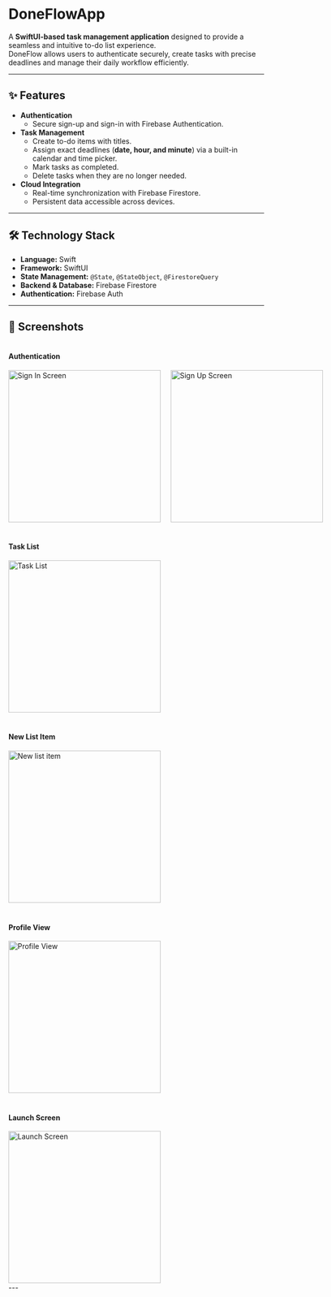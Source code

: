 # DoneFlowApp 

A **SwiftUI-based task management application** designed to provide a seamless and intuitive to-do list experience.  
DoneFlow allows users to authenticate securely, create tasks with precise deadlines and manage their daily workflow efficiently.  

---

## ✨ Features

- **Authentication**
  - Secure sign-up and sign-in with Firebase Authentication.
- **Task Management**
  - Create to-do items with titles.
  - Assign exact deadlines (**date, hour, and minute**) via a built-in calendar and time picker.
  - Mark tasks as completed.
  - Delete tasks when they are no longer needed.
- **Cloud Integration**
  - Real-time synchronization with Firebase Firestore.
  - Persistent data accessible across devices.

---

## 🛠️ Technology Stack

- **Language:** Swift  
- **Framework:** SwiftUI  
- **State Management:** `@State`, `@StateObject`, `@FirestoreQuery`  
- **Backend & Database:** Firebase Firestore  
- **Authentication:** Firebase Auth  

---

## 📸 Screenshots

<div style="display: flex; gap: 20px; flex-wrap: wrap;">

 <div>
  <h4>Authentication</h4>
  <div style="display: flex; gap: 20px;">
    <img src="signin.png" alt="Sign In Screen" width="300"/>
    <img src="signup.png" alt="Sign Up Screen" width="300"/>
  </div>
 </div>

  <div>
    <h4>Task List</h4>
    <img src="tasklist.png" alt="Task List" width="300"/>
  </div>

  <div>
    <h4>New List Item</h4>
    <img src="newlistitem.png" alt="New list item" width="300"/>
  </div>

  <div>
    <h4>Profile View</h4>
    <img src="profileview.png" alt="Profile View" width="300"/>
  </div>

  <div>
    <h4>Launch Screen</h4>
    <img src="launchscreen.png" alt="Launch Screen" width="300"/>
  </div>

</div>
---


